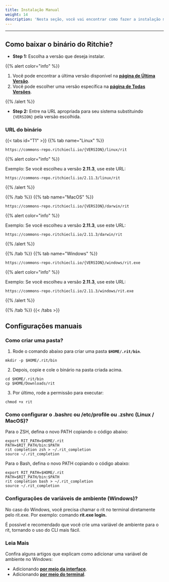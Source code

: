 ```yaml
---
title: Instalação Manual
weight: 14
description: 'Nesta seção, você vai encontrar como fazer a instalação manual do Ritchie.'
---
```


---

## **Como baixar o binário do Ritchie?**

- **Step 1:** Escolha a versão que deseja instalar.

{{% alert color="info" %}}

1. Você pode encontrar a última versão disponível na [**página de Última Versão**](https://commons-repo.ritchiecli.io/stable.txt). 
2. Você pode escolher uma versão específica na [**página de Todas Versões**](https://github.com/ZupIT/ritchie-cli/tags).

{{% /alert %}}

- **Step 2:** Entre na URL apropriada para seu sistema substituindo `{VERSION}` pela versão escolhida.

### **URL do binário**

{{< tabs id="T1" >}}
{{% tab name="Linux" %}}

```text
https://commons-repo.ritchiecli.io/{VERSION}/linux/rit
```

{{% alert color="info" %}}

Exemplo: Se você escolheu a versão **2.11.3**, use este URL:
```URL
https://commons-repo.ritchiecli.io/2.11.3/linux/rit
```

{{% /alert %}}

{{% /tab %}}
{{% tab name="MacOS" %}}

```text
https://commons-repo.ritchiecli.io/{VERSION}/darwin/rit
```

{{% alert color="info" %}}

Exemplo: Se você escolheu a versão **2.11.3**, use este URL:
```URL
https://commons-repo.ritchiecli.io/2.11.3/darwin/rit
```

{{% /alert %}}

{{% /tab %}}
{{% tab name="Windows" %}}

```text
https://commons-repo.ritchiecli.io/{VERSION}/windows/rit.exe
```

{{% alert color="info" %}}

Exemplo: Se você escolheu a versão **2.11.3**, use este URL:
```URL
https://commons-repo.ritchiecli.io/2.11.3/windows/rit.exe
```

{{% /alert %}}

{{% /tab %}}
{{< /tabs >}}

## **Configurações manuais** 

### **Como criar uma pasta?** 

1. Rode o comando abaixo para criar uma pasta **`$HOME/.rit/bin`**.

```text
mkdir -p $HOME/.rit/bin
```

2. Depois, copie e cole o binário na pasta criada acima. 

```text
​cd $HOME/.rit/bin 
cp $HOME/Downloads/rit
```

3. Por último, rode a permissão para executar:

```text
chmod +x rit
```

### **Como configurar o .bashrc ou /etc/profile ou .zshrc (Linux / MacOS)?** 

Para o ZSH, defina o novo PATH copiando o código abaixo: 

```text
export RIT_PATH=$HOME/.rit
PATH=$RIT_PATH/bin:$PATH
rit completion zsh > ~/.rit_completion
source ~/.rit_completion
```

Para o Bash, defina o novo PATH copiando o código abaixo: 

```text
export RIT_PATH=$HOME/.rit
PATH=$RIT_PATH/bin:$PATH
rit completion bash > ~/.rit_completion
source ~/.rit_completion​
```

### **Configurações de variáveis de ambiente (Windows)?**

No caso do Windows, você precisa chamar o rit no terminal diretamente pelo rit.exe. Por exemplo: comando **rit.exe login.** 

É possível e recomendado que você crie uma variável de ambiente para o rit, tornando o uso do CLI mais fácil.

### **Leia Mais**
Confira alguns artigos que explicam como adicionar uma variável de ambiente no Windows:

* Adicionando [**por meio da interface**](https://professor-falken.com/pt/windows/como-configurar-la-ruta-y-las-variables-de-entorno-en-windows-10/). 
* Adicionando [**por meio do terminal**](https://devcontent.com.br/artigos/windows/o-que-sao-como-alterar-criar-excluir-variaveis-de-ambiente).
